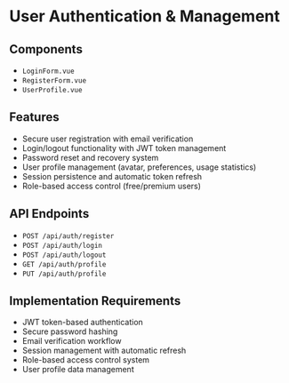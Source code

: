 # User Authentication & Management

## Components

- `LoginForm.vue`
- `RegisterForm.vue`
- `UserProfile.vue`

## Features

- Secure user registration with email verification
- Login/logout functionality with JWT token management
- Password reset and recovery system
- User profile management (avatar, preferences, usage statistics)
- Session persistence and automatic token refresh
- Role-based access control (free/premium users)

## API Endpoints

- `POST /api/auth/register`
- `POST /api/auth/login`
- `POST /api/auth/logout`
- `GET /api/auth/profile`
- `PUT /api/auth/profile`

## Implementation Requirements

- JWT token-based authentication
- Secure password hashing
- Email verification workflow
- Session management with automatic refresh
- Role-based access control system
- User profile data management
